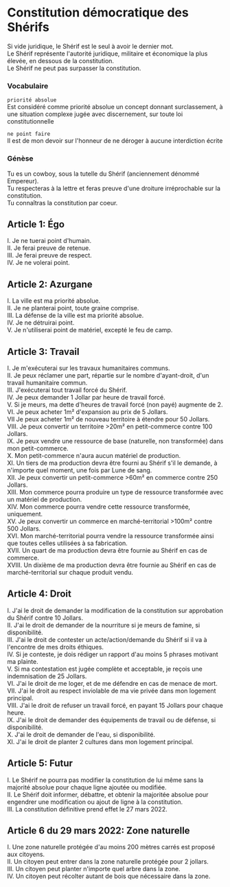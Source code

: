 # Constitution démocratique des Shérifs

Si vide juridique, le Shérif est le seul à avoir le dernier mot.\
Le Shérif représente l'autorité juridique, militaire et économique la plus élevée, en dessous de la constitution.\
Le Shérif ne peut pas surpasser la constitution.

### Vocabulaire

`priorité absolue`\
Est considéré comme priorité absolue un concept donnant surclassement, à une situation complexe jugée avec discernement, sur toute loi constitutionnelle

`ne point faire`\
Il est de mon devoir sur l'honneur de ne déroger à aucune interdiction écrite

### Génèse

Tu es un cowboy, sous la tutelle du Shérif (anciennement dénommé Empereur).\
Tu respecteras à la lettre et feras preuve d'une droiture irréprochable sur la constitution.\
Tu connaîtras la constitution par coeur.

## Article 1: Égo

I. Je ne tuerai point d'humain.\
II. Je ferai preuve de retenue.\
III. Je ferai preuve de respect.\
IV. Je ne volerai point.

## Article 2: Azurgane

I. La ville est ma priorité absolue.\
II. Je ne planterai point, toute graine comprise.\
III. La défense de la ville est ma priorité absolue.\
IV. Je ne détruirai point.\
V. Je n'utiliserai point de matériel, excepté le feu de camp.

## Article 3: Travail

I. Je m'exécuterai sur les travaux humanitaires communs.\
II. Je peux réclamer une part, répartie sur le nombre d'ayant-droit, d'un travail humanitaire commun.\
III. J'exécuterai tout travail forcé du Shérif.\
IV. Je peux demander 1 Jollar par heure de travail forcé.\
V. Si je meurs, ma dette d'heures de travail forcé (non payé) augmente de 2.\
VI. Je peux acheter 1m² d'expansion au prix de 5 Jollars.\
VII Je peux acheter 1m² de nouveau territoire à étendre pour 50 Jollars.\
VIII. Je peux convertir un territoire >20m² en petit-commerce contre 100 Jollars.\
IX. Je peux vendre une ressource de base (naturelle, non transformée) dans mon petit-commerce.\
X. Mon petit-commerce n'aura aucun matériel de production.\
XI. Un tiers de ma production devra être fourni au Shérif s'il le demande, à n'importe quel moment, une fois par Lune de sang.\
XII. Je peux convertir un petit-commerce >60m² en commerce contre 250 Jollars.\
XIII. Mon commerce pourra produire un type de ressource transformée avec un matériel de production.\
XIV. Mon commerce pourra vendre cette ressource transformée, uniquement.\
XV. Je peux convertir un commerce en marché-territorial >100m² contre 500 Jollars.\
XVI. Mon marché-territorial pourra vendre la ressource transformée ainsi que toutes celles utilisées à sa fabrication.\
XVII. Un quart de ma production devra être fournie au Shérif en cas de commerce.\
XVIII. Un dixième de ma production devra être fournie au Shérif en cas de marché-territorial sur chaque produit vendu.

## Article 4: Droit

I. J'ai le droit de demander la modification de la constitution sur approbation du Shérif contre 10 Jollars.\
II. J'ai le droit de demander de la nourriture si je meurs de famine, si disponibilité.\
III. J'ai le droit de contester un acte/action/demande du Shérif si il va à l'encontre de mes droits éthiques.\
IV. Si je conteste, je dois rédiger un rapport d'au moins 5 phrases motivant ma plainte.\
V. Si ma contestation est jugée complète et acceptable, je reçois une indemnisation de 25 Jollars.\
VI. J'ai le droit de me loger, et de me défendre en cas de menace de mort.\
VII. J'ai le droit au respect inviolable de ma vie privée dans mon logement principal.\
VIII. J'ai le droit de refuser un travail forcé, en payant 15 Jollars pour chaque heure.\
IX. J'ai le droit de demander des équipements de travail ou de défense, si disponibilité.\
X. J'ai le droit de demander de l'eau, si disponibilité.\
XI. J'ai le droit de planter 2 cultures dans mon logement principal.

## Article 5: Futur

I. Le Shérif ne pourra pas modifier la constitution de lui même sans la majorité absolue pour chaque ligne ajoutée ou modifiée.\
II. Le Shérif doit informer, débattre, et obtenir la majoritée absolue pour engendrer une modification ou ajout de ligne à la constitution.\
III. La constitution définitive prend effet le 27 mars 2022.

## Article 6 du 29 mars 2022: Zone naturelle

I. Une zone naturelle protégée d'au moins 200 mètres carrés est proposé aux citoyens.\
II. Un citoyen peut entrer dans la zone naturelle protégée pour 2 jollars.\
III. Un citoyen peut planter n'importe quel arbre dans la zone.\
IV. Un citoyen peut récolter autant de bois que nécessaire dans la zone.
